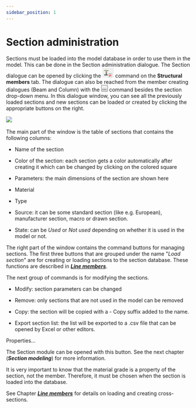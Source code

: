 ```yaml
---
sidebar_position: 1
---
```

# Section administration


Sections must be loaded into the model database in order to use them in the model. This can be done in the Section administration dialogue. The Section dialogue can be opened by clicking the ![](./img/wp-content-uploads-2021-04-cmd_section_admin.png) command on the **Structural members** tab. The dialogue can also be reached from the member creating dialogues (Beam and Column) with the ![](./img/wp-content-uploads-2021-04-3dots-button.png) command besides the section drop-down menu. In this dialogue window, you can see all the previously loaded sections and new sections can be loaded or created by clicking the appropriate buttons on the right.

<!-- /wp:paragraph -->

<!-- wp:image {"align":"center","id":21905,"sizeSlug":"full","linkDestination":"media"} -->

[![](https://Consteelsoftware.com/wp-content/uploads/2021/04/dial_section_admin.png)](./img/wp-content-uploads-2021-04-dial_section_admin.png)


The main part of the window is the table of sections that contains the following columns:

- Name of the section

- Color of the section: each section gets a color automatically after creating it which can be changed by clicking on the colored square

- Parameters: the main dimensions of the section are shown here

- Material

- Type

- Source: it can be some standard section (like e.g. European), manufacturer section, macro or drawn section.

- State: can be _Used_ or _Not used_ depending on whether it is used in the model or not.




<!-- /wp:image -->

<!-- wp:paragraph -->

The right part of the window contains the command buttons for managing sections. The first three buttons that are grouped under the name "_Load section_" are for creating or loading sections to the section database. These functions are described in **_[Line members](../5_0_structural-modeling/5_2_line-members.md)_**.

The next group of commands is for modifying the sections.

- Modify: section parameters can be changed

- Remove: only sections that are not used in the model can be removed

- Copy: the section will be copied with a - Copy suffix added to the name.

- Export section list: the list will be exported to a .csv file that can be opened by Excel or other editors.

Properties...

The Section module can be opened with this button. See the next chapter (_**Section modeling**_) for more information.


It is very important to know that the material grade is a property of the section, not the member. Therefore, it must be chosen when the section is loaded into the database.


See Chapter **_[Line members](../5_0_structural-modeling/5_2_line-members.md)_** for details on loading and creating cross-sections.

<!-- /wp:paragraph -->
